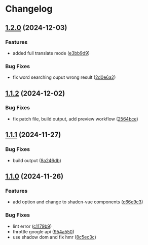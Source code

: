 # Changelog

## [1.2.0](https://github.com/UnluckyNinja/ffxiv-lodestone-translation/compare/v1.1.2...v1.2.0) (2024-12-03)


### Features

* added full translate mode ([e3bb9d9](https://github.com/UnluckyNinja/ffxiv-lodestone-translation/commit/e3bb9d9b7e137d0dbcc14f20159ffe897cfd5d5d))


### Bug Fixes

* fix word searching ouput wrong result ([2d0e6a2](https://github.com/UnluckyNinja/ffxiv-lodestone-translation/commit/2d0e6a2bec2068b3ddbb62055f02a30af93c249c))

## [1.1.2](https://github.com/UnluckyNinja/ffxiv-lodestone-translation/compare/v1.1.1...v1.1.2) (2024-12-02)


### Bug Fixes

* fix patch file, build output, add preview workflow ([2564bce](https://github.com/UnluckyNinja/ffxiv-lodestone-translation/commit/2564bce16c4d8a9ee5c5b997ffd921d4a1cf3156))

## [1.1.1](https://github.com/UnluckyNinja/ffxiv-lodestone-translation/compare/v1.1.0...v1.1.1) (2024-11-27)


### Bug Fixes

* build output ([8a246db](https://github.com/UnluckyNinja/ffxiv-lodestone-translation/commit/8a246db4f5ba142ef87b83deccda310a5cf3a124))

## [1.1.0](https://github.com/UnluckyNinja/ffxiv-lodestone-translation/compare/1.0.1...v1.1.0) (2024-11-26)


### Features

* add option and change to shadcn-vue components ([c66e9c3](https://github.com/UnluckyNinja/ffxiv-lodestone-translation/commit/c66e9c39a78c439a697b53fa7e08f0ad62063748))


### Bug Fixes

* lint error ([c1179b9](https://github.com/UnluckyNinja/ffxiv-lodestone-translation/commit/c1179b9491822ce797126bad50630a71187a4be9))
* throttle google api ([954a550](https://github.com/UnluckyNinja/ffxiv-lodestone-translation/commit/954a550460f0b02d599e76b567b2bfb8dbd71086))
* use shadow dom and fix hmr ([8c5ec3c](https://github.com/UnluckyNinja/ffxiv-lodestone-translation/commit/8c5ec3cf9a6ebe4b9f0846d98156bfd9437a6881))
